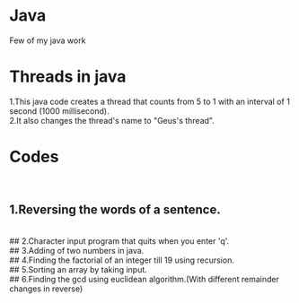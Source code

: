 # Java
Few of my java work

# Threads in java

1.This java code creates a thread that counts from 5 to 1 with an interval of 1 second (1000 millisecond).
<br>
2.It also changes the thread's name to "Geus's thread".
<br>

# Codes
<br>

## 1.Reversing the words of a sentence.
<br>
## 2.Character input program that quits when you enter 'q'.
<br>
## 3.Adding of two numbers in java.
<br>
## 4.Finding the factorial of an integer till 19 using recursion.
<br>
## 5.Sorting an array by taking input.
<br>
## 6.Finding the gcd using euclidean algorithm.(With different remainder changes in reverse)
<br>
